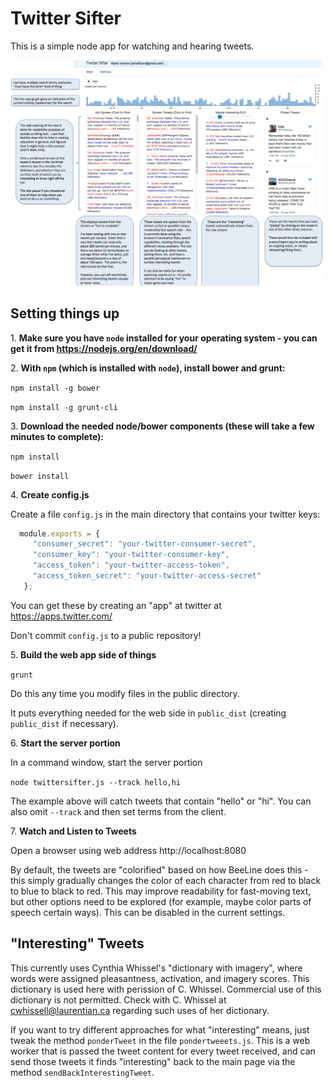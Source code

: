 # Twitter Sifter

This is a simple node app for watching and hearing tweets.

<img src="https://github.com/nowherenearithaca/twittersifter/blob/master/twittersifter_screenshot.png" width="500px">

## Setting things up


1\.     **Make sure you have `node` installed for your operating system - you can get it from https://nodejs.org/en/download/**

2\.     **With `npm` (which is installed with `node`), install bower and grunt:**

 `npm install -g bower`

 `npm install -g grunt-cli`


3\. 	**Download the needed node/bower components (these will take a few minutes to complete):**

 `npm install`

 `bower install`

4\. 	**Create config.js**

Create a file `config.js` in the main directory that contains your twitter keys:
```javascript
  module.exports = {
     "consumer_secret": "your-twitter-consumer-secret",
     "consumer_key": "your-twitter-consumer-key",
     "access_token": "your-twitter-access-token",
     "access_token_secret": "your-twitter-access-secret"
   };
```
You can get these by creating an "app" at twitter at https://apps.twitter.com/

Don't commit `config.js` to a public repository!


5\. **Build the web app side of things**

`grunt`

Do this any time you modify files in the public directory.

It puts everything needed for the web side in `public_dist` (creating `public_dist` if necessary).

6\. **Start the server portion**

In a command window, start the server portion

`node twittersifter.js --track hello,hi`

The example above will catch tweets that contain "hello" or "hi". You can also omit `--track` and then set terms from the client.


7\. **Watch and Listen to Tweets**

Open a browser using web address http://localhost:8080

By default, the tweets are "colorified" based on how BeeLine does this - this simply gradually changes the color of each character from red to black to blue to black to red.  This may improve readability for fast-moving text, but other options need to be explored (for example, maybe color parts of speech certain ways).  This can be disabled in the current settings.


## "Interesting" Tweets

This currently uses Cynthia Whissel's "dictionary with imagery", where words were assigned
 pleasantness, activation, and imagery scores.
 This dictionary is used here with perission of C. Whissel.
  Commercial use of this dictionary is not permitted.  Check with 
	C. Whissel at cwhissell@laurentian.ca regarding such uses of her dictionary.

If you want to try different approaches for what "interesting" means, just tweak the 
method `ponderTweet` in the file `pondertweeets.js`.  This is a web worker that is passed the tweet content
for every tweet received, and can send those tweets it finds "interesting" back to the main page via the 
method `sendBackInterestingTweet`.

